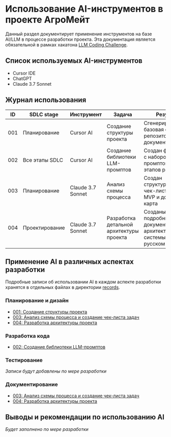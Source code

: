 # Использование AI-инструментов в проекте АгроМейт

Данный раздел документирует применение инструментов на базе AI/LLM в процессе разработки проекта. Эта документация является обязательной в рамках хакатона [LLM Coding Challenge](https://llm-challenge.com).

## Список используемых AI-инструментов

- Cursor IDE
- ChatGPT
- Claude 3.7 Sonnet

## Журнал использования

| ID | SDLC stage | Инструмент | Задача | Результат | Автор | Детали |
|----|------------|------------|--------|-----------|-------|--------|
| 001 | Планирование | Cursor AI | Создание структуры проекта | Сгенерирована базовая структура репозитория и документация | [ФИО] | [Подробнее](./records/001-project-structure.md) |
| 002 | Все этапы SDLC | Cursor AI | Создание библиотеки LLM-промптов | Создан файл llm.txt с набором промптов для всех этапов разработки | [ФИО] | [Подробнее](./records/002-llm-prompts.md) |
| 003 | Планирование | Claude 3.7 Sonnet | Анализ схемы процесса | Создан структурированный чек-лист задач MVP и дорожная карта | А. Кожин | [Подробнее](./records/image-flowchart-analysis.md) |
| 004 | Проектирование | Claude 3.7 Sonnet | Разработка детальной архитектуры проекта | Созданы подробные документы архитектуры системы на русском языке | А. Кожин | [Подробнее](./records/004-architecture-design.md) |

## Применение AI в различных аспектах разработки

Подробные записи об использовании AI в каждом аспекте разработки хранятся в отдельных файлах в директории [records](./records/).

### Планирование и дизайн

- [001: Создание структуры проекта](./records/001-project-structure.md)
- [003: Анализ схемы процесса и создание чек-листа задач](./records/image-flowchart-analysis.md)
- [004: Разработка архитектуры проекта](./records/004-architecture-design.md)

### Разработка кода

- [002: Создание библиотеки LLM-промптов](./records/002-llm-prompts.md)

### Тестирование

*Записи будут добавлены по мере разработки*

### Документирование

- [003: Анализ схемы процесса и создание чек-листа задач](./records/image-flowchart-analysis.md)
- [004: Разработка архитектуры проекта](./records/004-architecture-design.md)

## Выводы и рекомендации по использованию AI

*Будет заполнено по мере разработки* 